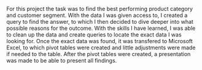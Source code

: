 For this project the task was to find the best performing product category and customer segment. With the data I was given access to, I created a query to find the answer, 
to which I then decided to dive deeper into what possible reasons for the outcome. With the skills I have learned, I was able to clean up the data and create queries to locate 
the exact data I was looking for. Once the exact data was found, it was transfered to Microsoft Excel, to which pivot tables were created and little adjustments were made if 
needed to the table. After the pivot tables were created, a presentation was made to be able to present all findings.
